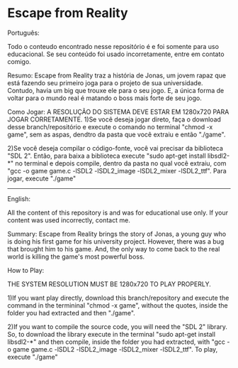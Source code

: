 # Escape from Reality

Português:

Todo o conteudo encontrado nesse repositório é e foi somente para uso educacional. Se seu conteúdo foi usado incorretamente, entre em contato comigo.

Resumo:
Escape from Reality traz a história de Jonas, um jovem rapaz que está fazendo seu primeiro joga para o projeto de sua universidade. Contudo, havia um big que trouxe ele para o seu jogo. E, a única forma de voltar para o mundo real é matando o boss mais forte de seu jogo.

Como Jogar:
A RESOLUÇÃO DO SISTEMA DEVE ESTAR EM 1280x720 PARA JOGAR CORRETAMENTE.
1)Se você deseja jogar direto, faça o download desse branch/repositório e execute o comando no terminal "chmod -x game", sem as aspas, dendtro da pasta que você extraiu e então "./game".

2)Se você deseja compilar o código-fonte, você vai precisar da biblioteca "SDL 2". Então, para baixa a biblioteca execute "sudo apt-get install libsdl2-*" no terminal e depois compile, dentro da pasta no qual você extraiu, com "gcc -o game game.c -lSDL2 -lSDL2_image -lSDL2_mixer -lSDL2_ttf". Para jogar, execute "./game"

--------------------

English:

All the content of this repository is and was for educational use only. If your content was used incorrectly, contact me.

Summary:
Escape from Reality brings the story of Jonas, a young guy who is doing his first game for his university project. However, there was a bug that brought him to his game. And, the only way to come back to the real world is killing the game's most powerful boss.

How to Play:

THE SYSTEM RESOLUTION MUST BE 1280x720 TO PLAY PROPERLY.

1)If you want play directly, download this branch/repository and execute the command in the termininal "chmod -x game", without the quotes, inside the folder you had extracted and then "./game".

2)If you want to compile the source code, you will need the "SDL 2" library. So, to download the library execute in the terminal "sudo apt-get install libsdl2-*" and then compile, inside the folder you had extracted, with "gcc -o game game.c -lSDL2 -lSDL2_image -lSDL2_mixer -lSDL2_ttf". To play, execute "./game"

